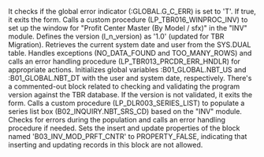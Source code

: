 It checks if the global error indicator (:GLOBAL.G_C_ERR) is set to 'T'. If true, it exits the form.
Calls a custom procedure (LP_TBR016_WINPROC_INV) to set up the window for "Profit Center Master (By Model / sfx)" in the "INV" module.
Defines the version (l_n_version) as '1.0' (updated for TBR Migration).
Retrieves the current system date and user from the SYS.DUAL table.
Handles exceptions (NO_DATA_FOUND and TOO_MANY_ROWS) and calls an error handling procedure (LP_TBR013_PRCDR_ERR_HNDLR) for appropriate actions.
Initializes global variables :B01_GLOBAL.NBT_US and :B01_GLOBAL.NBT_DT with the user and system date, respectively.
There's a commented-out block related to checking and validating the program version against the TBR database. If the version is not validated, it exits the form.
Calls a custom procedure (LP_DLR003_SERIES_LIST) to populate a series list box (B02_INQUIRY.NBT_SRS_CD) based on the "INV" module.
Checks for errors during the population and calls an error handling procedure if needed.
Sets the insert and update properties of the block named 'B03_INV_MOD_PRFT_CNTR' to PROPERTY_FALSE, indicating that inserting and updating records in this block are not allowed.
